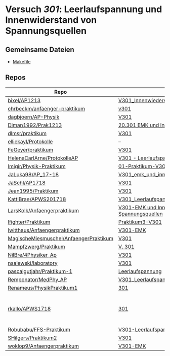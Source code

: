 # Versuch *301*: Leerlaufspannung und Innenwiderstand von Spannungsquellen

## Gemeinsame Dateien
- [Makefile](https://raw.githubusercontent.com/lwitthaus/Anfaengerpraktikum/master/V301-EMK/Makefile)

## Repos

|                                          Repo                                          |                                                                                 Ordner                                                                                  |                                                                                                                                                                                                                                                                                                                      PDFs                                                                                                                                                                                                                                                                                                                      |
|----------------------------------------------------------------------------------------|-------------------------------------------------------------------------------------------------------------------------------------------------------------------------|------------------------------------------------------------------------------------------------------------------------------------------------------------------------------------------------------------------------------------------------------------------------------------------------------------------------------------------------------------------------------------------------------------------------------------------------------------------------------------------------------------------------------------------------------------------------------------------------------------------------------------------------|
|[bixel/AP1213](../repo/bixel/AP1213)                                                    |[V301_Innenwiederstand](https://github.com/bixel/AP1213/tree/master/V301_Innenwiederstand)                                                                               |[00_protokoll.pdf](https://docs.google.com/viewer?url=https://raw.githubusercontent.com/bixel/AP1213/master/V301_Innenwiederstand/00_protokoll.pdf)                                                                                                                                                                                                                                                                                                                                                                                                                                                                                             |
|[chrbeckm/anfaenger-praktikum](../repo/chrbeckm/anfaenger-praktikum)                    |[v301](https://github.com/chrbeckm/anfaenger-praktikum/tree/master/v301)                                                                                                 |[main.pdf](https://docs.google.com/viewer?url=https://raw.githubusercontent.com/NicoWeio/awesome-ap-pdfs/main/chrbeckm%E2%88%95anfaenger-praktikum/301/main.pdf) \*                                                                                                                                                                                                                                                                                                                                                                                                                                                                             |
|[dagbjoern/AP-Physik](../repo/dagbjoern/AP-Physik)                                      |[V301](https://github.com/dagbjoern/AP-Physik/tree/master/V301)                                                                                                          |–                                                                                                                                                                                                                                                                                                                                                                                                                                                                                                                                                                                                                                               |
|[Diman1992/Prak1213](../repo/Diman1992/Prak1213)                                        |[20.301 EMK und Innenwiderstand](https://github.com/Diman1992/Prak1213/tree/master/20.301%20EMK%20und%20Innenwiderstand)                                                 |–                                                                                                                                                                                                                                                                                                                                                                                                                                                                                                                                                                                                                                               |
|[dlmsr/praktikum](../repo/dlmsr/praktikum)                                              |[V301](https://github.com/dlmsr/praktikum/tree/master/V301)                                                                                                              |–                                                                                                                                                                                                                                                                                                                                                                                                                                                                                                                                                                                                                                               |
|[elliekayl/Protokolle](../repo/elliekayl/Protokolle)                                    |–                                                                                                                                                                        |[V301_Leerlaufspannung_und_Innenwiderstand_von_Spannungsquellen.pdf](https://docs.google.com/viewer?url=https://raw.githubusercontent.com/elliekayl/Protokolle/master/V100-V354/V301_Leerlaufspannung_und_Innenwiderstand_von_Spannungsquellen.pdf)                                                                                                                                                                                                                                                                                                                                                                                             |
|[FeGeyer/praktikum](../repo/FeGeyer/praktikum)                                          |[V301](https://github.com/FeGeyer/praktikum/tree/master/3_Semester/V301)                                                                                                 |[V301.pdf](https://docs.google.com/viewer?url=https://raw.githubusercontent.com/FeGeyer/praktikum/master/3_Semester/PDF%20Dateien/V301.pdf)                                                                                                                                                                                                                                                                                                                                                                                                                                                                                                     |
|[HelenaCarlArne/ProtokolleAP](../repo/HelenaCarlArne/ProtokolleAP)                      |[V301 - Leerlaufspannung und Innenwiderstand](https://github.com/HelenaCarlArne/ProtokolleAP/tree/master/V301%20-%20Leerlaufspannung%20und%20Innenwiderstand)            |–                                                                                                                                                                                                                                                                                                                                                                                                                                                                                                                                                                                                                                               |
|[Imigir/Physik-Praktikum](../repo/Imigir/Physik-Praktikum)                              |[01-Praktikum-V301](https://github.com/Imigir/Physik-Praktikum/tree/master/01-Praktikum-V301)                                                                            |[Praktikum-V301.pdf](https://docs.google.com/viewer?url=https://raw.githubusercontent.com/Imigir/Physik-Praktikum/master/01-Praktikum-V301/Praktikum-V301.pdf)                                                                                                                                                                                                                                                                                                                                                                                                                                                                                  |
|[JaLuka98/AP_17-18](../repo/JaLuka98/AP_17-18)                                          |[V301_emk_und_innenwiderstand_von_spanungsquellen](https://github.com/JaLuka98/AP_17-18/tree/master/V301_emk_und_innenwiderstand_von_spanungsquellen)                    |[main.pdf](https://docs.google.com/viewer?url=https://raw.githubusercontent.com/NicoWeio/awesome-ap-pdfs/main/JaLuka98%E2%88%95AP_17-18/301/main.pdf) \*                                                                                                                                                                                                                                                                                                                                                                                                                                                                                        |
|[JaSchl/AP1718](../repo/JaSchl/AP1718)                                                  |[V301](https://github.com/JaSchl/AP1718/tree/master/V301)                                                                                                                |–                                                                                                                                                                                                                                                                                                                                                                                                                                                                                                                                                                                                                                               |
|[Jean1995/Praktikum](../repo/Jean1995/Praktikum)                                        |[V301](https://github.com/Jean1995/Praktikum/tree/master/V301)                                                                                                           |[V301.pdf](https://docs.google.com/viewer?url=https://raw.githubusercontent.com/Jean1995/Praktikum/master/Protokolle_Fertig/V301.pdf)                                                                                                                                                                                                                                                                                                                                                                                                                                                                                                           |
|[KattiBrae/APWS201718](../repo/KattiBrae/APWS201718)                                    |[V301_Leerlaufspannung](https://github.com/KattiBrae/APWS201718/tree/master/AP1/V301_Leerlaufspannung)                                                                   |–                                                                                                                                                                                                                                                                                                                                                                                                                                                                                                                                                                                                                                               |
|[LarsKolk/Anfaengerpraktikum](../repo/LarsKolk/Anfaengerpraktikum)                      |[V301-EMK und Innenwiderstand von Spannungsquellen](https://github.com/LarsKolk/Anfaengerpraktikum/tree/master/V301-EMK%20und%20Innenwiderstand%20von%20Spannungsquellen)|[V301-altp.pdf](https://docs.google.com/viewer?url=https://raw.githubusercontent.com/LarsKolk/Anfaengerpraktikum/master/V301-EMK%20und%20Innenwiderstand%20von%20Spannungsquellen/V301-altp.pdf)                                                                                                                                                                                                                                                                                                                                                                                                                                                |
|[lfighter/Praktikum](../repo/lfighter/Praktikum)                                        |[Praktikum3-V301](https://github.com/lfighter/Praktikum/tree/master/Praktikum3-V301)                                                                                     |–                                                                                                                                                                                                                                                                                                                                                                                                                                                                                                                                                                                                                                               |
|[lwitthaus/Anfaengerpraktikum](../repo/lwitthaus/Anfaengerpraktikum)                    |[V301-EMK](https://github.com/lwitthaus/Anfaengerpraktikum/tree/master/V301-EMK)                                                                                         |–                                                                                                                                                                                                                                                                                                                                                                                                                                                                                                                                                                                                                                               |
|[MagischeMiesmuschel/AnfaengerPraktikum](../repo/MagischeMiesmuschel/AnfaengerPraktikum)|[V301](https://github.com/MagischeMiesmuschel/AnfaengerPraktikum/tree/master/V301)                                                                                       |[main.pdf](https://docs.google.com/viewer?url=https://raw.githubusercontent.com/NicoWeio/awesome-ap-pdfs/main/MagischeMiesmuschel%E2%88%95AnfaengerPraktikum/301/main.pdf) \*                                                                                                                                                                                                                                                                                                                                                                                                                                                                   |
|[Mampfzwerg/Praktikum](../repo/Mampfzwerg/Praktikum)                                    |[V. 301](https://github.com/Mampfzwerg/Praktikum/tree/master/V.%20301)                                                                                                   |[main.pdf](https://docs.google.com/viewer?url=https://raw.githubusercontent.com/Mampfzwerg/Praktikum/master/V.%20301/latex-template/main.pdf)                                                                                                                                                                                                                                                                                                                                                                                                                                                                                                   |
|[NilBre/4Physiker_Ap](../repo/NilBre/4Physiker_Ap)                                      |[V301](https://github.com/NilBre/4Physiker_Ap/tree/master/V301)                                                                                                          |–                                                                                                                                                                                                                                                                                                                                                                                                                                                                                                                                                                                                                                               |
|[nsalewski/laboratory](../repo/nsalewski/laboratory)                                    |[V301](https://github.com/nsalewski/laboratory/tree/master/V301)                                                                                                         |[main.pdf](https://docs.google.com/viewer?url=https://raw.githubusercontent.com/NicoWeio/awesome-ap-pdfs/main/nsalewski%E2%88%95laboratory/301/main.pdf) \*                                                                                                                                                                                                                                                                                                                                                                                                                                                                                     |
|[pascalgutjahr/Praktikum-1](../repo/pascalgutjahr/Praktikum-1)                          |[Leerlaufspannung](https://github.com/pascalgutjahr/Praktikum-1/tree/master/Leerlaufspannung)                                                                            |–                                                                                                                                                                                                                                                                                                                                                                                                                                                                                                                                                                                                                                               |
|[Remponator/MedPhy_AP](../repo/Remponator/MedPhy_AP)                                    |[V301_Leerlaufspannung](https://github.com/Remponator/MedPhy_AP/tree/master/V301_Leerlaufspannung)                                                                       |[Main.pdf](https://docs.google.com/viewer?url=https://raw.githubusercontent.com/Remponator/MedPhy_AP/master/V301_Leerlaufspannung/Main.pdf)                                                                                                                                                                                                                                                                                                                                                                                                                                                                                                     |
|[Renameus/PhysikPraktikum1](../repo/Renameus/PhysikPraktikum1)                          |[301](https://github.com/Renameus/PhysikPraktikum1/tree/master/Versuche/301)                                                                                             |[protokoll.pdf](https://docs.google.com/viewer?url=https://raw.githubusercontent.com/Renameus/PhysikPraktikum1/master/Versuche/301/protokoll.pdf)                                                                                                                                                                                                                                                                                                                                                                                                                                                                                               |
|[rkallo/APWS1718](../repo/rkallo/APWS1718)                                              |[301](https://github.com/rkallo/APWS1718/tree/master/301)                                                                                                                |[301m1.pdf](https://docs.google.com/viewer?url=https://raw.githubusercontent.com/rkallo/APWS1718/master/301/301m1.pdf)<br/>[301m2.pdf](https://docs.google.com/viewer?url=https://raw.githubusercontent.com/rkallo/APWS1718/master/301/301m2.pdf)<br/>[main.pdf](https://docs.google.com/viewer?url=https://raw.githubusercontent.com/rkallo/APWS1718/master/301/main.pdf)<br/>[Protokoll_Lars.pdf](https://docs.google.com/viewer?url=https://raw.githubusercontent.com/rkallo/APWS1718/master/301/Protokoll_Lars.pdf)<br/>[V301.pdf](https://docs.google.com/viewer?url=https://raw.githubusercontent.com/rkallo/APWS1718/master/301/V301.pdf)|
|[Robubabu/FFS-Praktikum](../repo/Robubabu/FFS-Praktikum)                                |[V301-Leerlaufspannung](https://github.com/Robubabu/FFS-Praktikum/tree/master/V301-Leerlaufspannung)                                                                     |[V301.pdf](https://docs.google.com/viewer?url=https://raw.githubusercontent.com/Robubabu/FFS-Praktikum/master/Versuchs_pdfs/WS/V301.pdf)                                                                                                                                                                                                                                                                                                                                                                                                                                                                                                        |
|[SHilgers/Praktikum2](../repo/SHilgers/Praktikum2)                                      |[V301](https://github.com/SHilgers/Praktikum2/tree/master/V301)                                                                                                          |–                                                                                                                                                                                                                                                                                                                                                                                                                                                                                                                                                                                                                                               |
|[woklop9/Anfaengerpraktikum](../repo/woklop9/Anfaengerpraktikum)                        |[V301-EMK](https://github.com/lwitthaus/Anfaengerpraktikum/tree/master/V301-EMK)                                                                                         |[main.pdf](https://docs.google.com/viewer?url=https://raw.githubusercontent.com/NicoWeio/awesome-ap-pdfs/main/woklop9%E2%88%95Anfaengerpraktikum/301/main.pdf) \*                                                                                                                                                                                                                                                                                                                                                                                                                                                                               |
